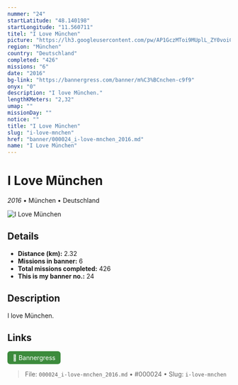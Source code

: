 ```yaml
---
nummer: "24"
startLatitude: "48.140198"
startLongitude: "11.560711"
titel: "I Love München"
picture: "https://lh3.googleusercontent.com/pw/AP1GczMToi9MUplL_ZY0voiCQwocefDNg4vs209RK2st33BhELmFLcPf-rCx5TLTtYypD2LXgTgWGCCh5F-f6h19D_NipddwJsNJqwbdswFpRhU73txy9cblw1Uv1-uJ1tX3IrjGvvHiGcGs0R3SXamuGii2Pg=w1060-h156-s-no?authuser=0"
region: "München"
country: "Deutschland"
completed: "426"
missions: "6"
date: "2016"
bg-link: "https://bannergress.com/banner/m%C3%BCnchen-c9f9"
onyx: "0"
description: "I love München."
lengthKMeters: "2,32"
umap: ""
missionDay: ""
notice: ""
title: "I Love München"
slug: "i-love-mnchen"
href: "banner/000024_i-love-mnchen_2016.md"
name: "I Love München"
---
```

# I Love München

*2016* • München • Deutschland

![I Love München](https://lh3.googleusercontent.com/pw/AP1GczMToi9MUplL_ZY0voiCQwocefDNg4vs209RK2st33BhELmFLcPf-rCx5TLTtYypD2LXgTgWGCCh5F-f6h19D_NipddwJsNJqwbdswFpRhU73txy9cblw1Uv1-uJ1tX3IrjGvvHiGcGs0R3SXamuGii2Pg=w1060-h156-s-no?authuser=0)



## Details
- **Distance (km):** 2.32
- **Missions in banner:** 6
- **Total missions completed:** 426
- **This is my banner no.:** 24



## Description
I love München.



## Links
<a href="https://bannergress.com/banner/m%C3%BCnchen-c9f9" target="_blank" style="display:inline-block;margin-right:8px;padding:6px 12px;background:#3c8b3c;color:#fff;text-decoration:none;border-radius:6px;">🔗 Bannergress</a>



> File: `000024_i-love-mnchen_2016.md`
> • #000024
> • Slug: `i-love-mnchen`
